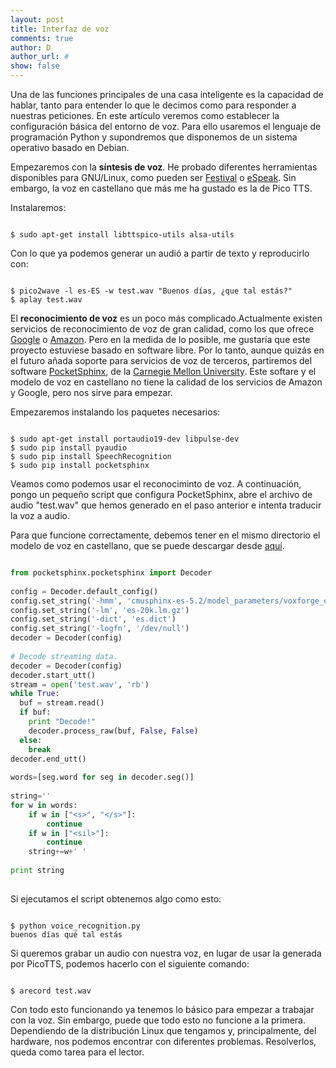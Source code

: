 ```yaml
---
layout: post
title: Interfaz de voz
comments: true
author: D
author_url: #
show: false
---
```


Una de las funciones principales de una casa inteligente es la capacidad de hablar,  tanto para entender lo que le decimos como para responder a nuestras peticiones. En este artículo veremos como establecer la configuración básica del entorno de voz. Para ello usaremos el lenguaje de programación Python y supondremos que disponemos de un sistema operativo basado en Debian.

Empezaremos con la **síntesis de voz**. He probado diferentes herramientas disponibles para GNU/Linux, como pueden ser [Festival](http://www.cstr.ed.ac.uk/projects/festival/) o [eSpeak](http://espeak.sourceforge.net/). Sin embargo, la voz en castellano que más me ha gustado es la de Pico TTS. 

Instalaremos:

```shell

$ sudo apt-get install libttspico-utils alsa-utils

```

Con lo que ya podemos generar un audió a partir de texto y reproducirlo con:

```shell

$ pico2wave -l es-ES -w test.wav "Buenos días, ¿que tal estás?" 
$ aplay test.wav

```

El **reconocimiento de voz** es un poco más complicado.Actualmente existen servicios de reconocimiento de voz de gran calidad, como los que ofrece [Google](https://cloud.google.com/speech/) o [Amazon](https://developer.amazon.com/alexa-voice-service). Pero en la medida de lo posible, me gustaría que este proyecto estuviese basado en software libre. Por lo tanto, aunque quizás en el futuro añada soporte para servicios de voz de terceros, partiremos del software [PocketSphinx](https://github.com/cmusphinx/pocketsphinx), de la [Carnegie Mellon University](http://www.cmu.edu/). Este softare y el modelo de voz en castellano no tiene la calidad de los servicios de Amazon y Google, pero nos sirve para empezar.

Empezaremos instalando los paquetes necesarios:

```shell

$ sudo apt-get install portaudio19-dev libpulse-dev
$ sudo pip install pyaudio
$ sudo pip install SpeechRecognition
$ sudo pip install pocketsphinx

```


Veamos como podemos usar el reconociminto de voz. A continuación, pongo un pequeño script que configura PocketSphinx, abre el archivo de audio "test.wav" que hemos generado en el paso anterior e intenta traducir la voz a audio. 

Para que funcione correctamente, debemos tener en el mismo directorio el modelo de voz en castellano, que se puede descargar desde [aquí](ttps://sourceforge.net/projects/cmusphinx/files/Acoustic%20and%20Language%20Models/Spanish/).



```python                                                                              

from pocketsphinx.pocketsphinx import Decoder                                    
                                                                                 
config = Decoder.default_config()                                                
config.set_string('-hmm', 'cmusphinx-es-5.2/model_parameters/voxforge_es_sphinx.cd_ptm_4000')
config.set_string('-lm', 'es-20k.lm.gz')                                         
config.set_string('-dict', 'es.dict')                                            
config.set_string('-logfn', '/dev/null')                                         
decoder = Decoder(config)                                                        
                                                                                 
# Decode streaming data.                                                         
decoder = Decoder(config)                                                        
decoder.start_utt()                                                              
stream = open('test.wav', 'rb')                                               
while True:                                                                      
  buf = stream.read()                                                            
  if buf:                                                                        
    print "Decode!"                                                              
    decoder.process_raw(buf, False, False)                                       
  else:                                                                          
    break                                                                        
decoder.end_utt()                                                                
                                                                                 
words=[seg.word for seg in decoder.seg()]                                        
                                                                                 
string=''                                                                        
for w in words:                                                                  
    if w in ["<s>", "</s>"]:                                                     
        continue                                                                 
    if w in ["<sil>"]:                                                           
        continue                                                                 
    string+=w+' '                                                                
                                                                                 
print string                                                                     
             
```

Si ejecutamos el script obtenemos algo como esto:

```shell

$ python voice_recognition.py
buenos días qué tal estás 

```


Si queremos grabar un audio con nuestra voz, en lugar de usar la generada por PicoTTS, podemos hacerlo con el siguiente comando:

```shell

$ arecord test.wav

```

Con todo esto funcionando ya tenemos lo básico para empezar a trabajar con la voz. Sin embargo, puede que todo esto no funcione a la primera. Dependiendo de la distribución Linux que tengamos y, principalmente, del hardware, nos podemos encontrar con diferentes problemas. Resolverlos, queda como tarea para el lector.











